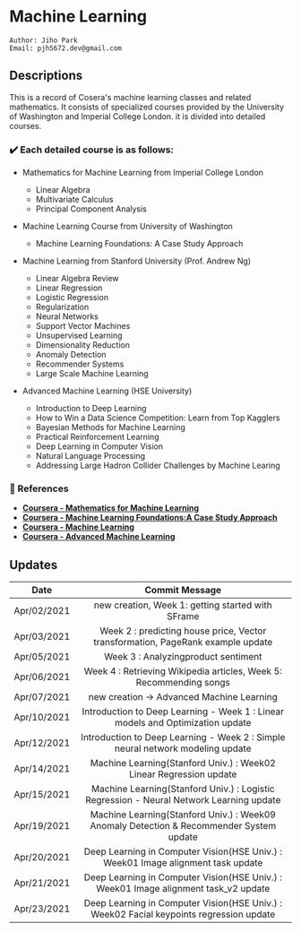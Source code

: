 # Machine Learning
````
Author: Jiho Park
Email: pjh5672.dev@gmail.com
````

## Descriptions
This is a record of Cosera's machine learning classes and related mathematics. It consists of specialized courses provided by the University of Washington and Imperial College London. it is divided into detailed courses.   
  
### ✔️ Each detailed course is as follows:   
- Mathematics for Machine Learning from Imperial College London     
    - Linear Algebra
    - Multivariate Calculus
    - Principal Component Analysis  

- Machine Learning Course from University of Washington   
    - Machine Learning Foundations: A Case Study Approach

- Machine Learning from Stanford University (Prof. Andrew Ng)  
    - Linear Algebra Review
    - Linear Regression 
    - Logistic Regression
    - Regularization
    - Neural Networks
    - Support Vector Machines
    - Unsupervised Learning
    - Dimensionality Reduction
    - Anomaly Detection
    - Recommender Systems
    - Large Scale Machine Learning

- Advanced Machine Learning (HSE University)
    - Introduction to Deep Learning
    - How to Win a Data Science Competition: Learn from Top Kagglers
    - Bayesian Methods for Machine Learning
    - Practical Reinforcement Learning
    - Deep Learning in Computer Vision
    - Natural Language Processing
    - Addressing Large Hadron Collider Challenges by Machine Learing


### :memo: References
- **[Coursera - Mathematics for Machine Learning](https://www.coursera.org/specializations/mathematics-machine-learning?)**  
- **[Coursera - Machine Learning Foundations:A Case Study Approach](https://www.coursera.org/learn/ml-foundations?specialization=machine-learning)**    
- **[Coursera - Machine Learning](https://www.coursera.org/learn/machine-learning)**   
- **[Coursera - Advanced Machine Learning](https://www.coursera.org/specializations/aml)**     


## Updates
| Date | Commit Message |
|:----:|:----:|
| Apr/02/2021 | new creation, Week 1: getting started with SFrame |
| Apr/03/2021 | Week 2 : predicting house price, Vector transformation, PageRank example update |
| Apr/05/2021 | Week 3 : Analyzingproduct sentiment | 
| Apr/06/2021 | Week 4 : Retrieving Wikipedia articles, Week 5: Recommending songs | 
| Apr/07/2021 | new creation -> Advanced Machine Learning | 
| Apr/10/2021 | Introduction to Deep Learning - Week 1 : Linear models and Optimization update | 
| Apr/12/2021 | Introduction to Deep Learning - Week 2 : Simple neural network modeling update | 
| Apr/14/2021 | Machine Learning(Stanford Univ.) : Week02 Linear Regression update |
| Apr/15/2021 | Machine Learning(Stanford Univ.) : Logistic Regression - Neural Network Learning update |
| Apr/19/2021 | Machine Learning(Stanford Univ.) : Week09 Anomaly Detection & Recommender System update |
| Apr/20/2021 | Deep Learning in Computer Vision(HSE Univ.) : Week01 Image alignment task update |
| Apr/21/2021 | Deep Learning in Computer Vision(HSE Univ.) : Week01 Image alignment task_v2 update |
| Apr/23/2021 | Deep Learning in Computer Vision(HSE Univ.) : Week02 Facial keypoints regression update |
